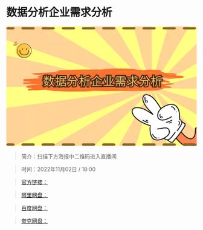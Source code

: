# 数据分析企业需求分析

![img](../../assets/3cbbb07a00dc422aba8b0ddf3bcbba06.jpg)

> 简介：扫描下方海报中二维码进入直播间

> 时间：2022年11月02日 / 18:00

> [官方链接：]()

> [阿里网盘：]()

> [百度网盘：]()

> [夸克网盘：]()
